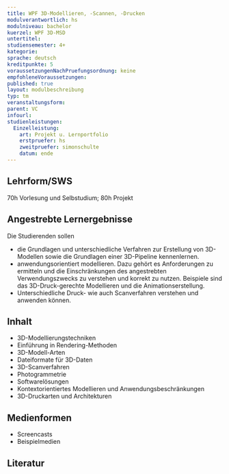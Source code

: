 ```yaml
---
title: WPF 3D-Modellieren, -Scannen, -Drucken
modulverantwortlich: hs
modulniveau: bachelor
kuerzel: WPF 3D-MSD
untertitel:
studiensemester: 4+
kategorie:
sprache: deutsch
kreditpunkte: 5
voraussetzungenNachPruefungsordnung: keine
empfohleneVoraussetzungen: 
published: true
layout: modulbeschreibung
typ: tm
veranstaltungsform: 
parent: VC 
infourl: 
studienleistungen:
  Einzelleistung:
    art: Projekt u. Lernportfolio
    erstpruefer: hs
    zweitpruefer: simonschulte
    datum: ende
---
```


## Lehrform/SWS
70h Vorlesung und Selbstudium; 80h Projekt

## Angestrebte Lernergebnisse
Die Studierenden sollen
* die Grundlagen und unterschiedliche Verfahren zur Erstellung von 3D-Modellen sowie die Grundlagen einer 3D-Pipeline kennenlernen.
* anwendungsorientiert modellieren. Dazu gehört es Anforderungen zu ermitteln und die Einschränkungen des angestrebten Verwendungszwecks zu verstehen und korrekt zu nutzen. Beispiele sind das 3D-Druck-gerechte Modellieren und die Animationserstellung.
* Unterschiedliche Druck- wie auch Scanverfahren verstehen und anwenden können.

## Inhalt
* 3D-Modellierungstechniken
* Einführung in Rendering-Methoden
* 3D-Modell-Arten
* Dateiformate für 3D-Daten
* 3D-Scanverfahren
* Photogrammetrie
* Softwarelösungen
* Kontextorientiertes Modellieren und Anwendungsbeschränkungen
* 3D-Druckarten und Architekturen


## Medienformen
*	Screencasts
* Beispielmedien


## Literatur
